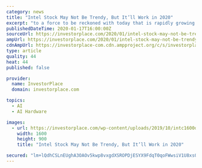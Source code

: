 ```yaml
---
category: news
title: "Intel Stock May Not Be Trendy, But It’ll Work in 2020"
excerpt: "to a force to be reckoned with today that is rapidly growing share in the most important niches of the CPU and GPU markets. At the same time, Nvidia has turned into an “AI everything” company, and is basically the go-to graphics suppliers for all of tomorrow’s most important markets. Investors like those narratives. That’s why ..."
publishedDateTime: 2020-01-17T16:00:00Z
sourceUrl: https://investorplace.com/2020/01/intel-stock-may-not-be-trendy-but-itll-work-in-2020/?mod=mw_quote_news
ampUrl: https://investorplace.com/2020/01/intel-stock-may-not-be-trendy-but-itll-work-in-2020/amp/
cdnAmpUrl: https://investorplace-com.cdn.ampproject.org/c/s/investorplace.com/2020/01/intel-stock-may-not-be-trendy-but-itll-work-in-2020/amp/
type: article
quality: 44
heat: 44
published: false

provider:
  name: InvestorPlace
  domain: investorplace.com

topics:
  - AI
  - AI Hardware

images:
  - url: https://investorplace.com/wp-content/uploads/2019/10/intc1600d.jpg
    width: 1600
    height: 900
    title: "Intel Stock May Not Be Trendy, But It’ll Work in 2020"

secured: "lm+lQdhCSLnEUghA3OAOv5kwp8vxgdXSROPDjESYX9FdqT0qoFWwsiV1U8xsQlLfHjOXL96WY/5UAEsnLVa/aWdgTrLQQ9ZuPZErG2pQyZeaDl+I2VoG6zd5aA4O72f2ouJvaGJT2ayweMZF7B8aQuenIq4XIJphr8bvQlItBjjgEZlPGZjOo9TCePlb7vsYpNIjtUqxiGixIkdczeM+plm6YRnk8/OaiERx11YRgk7uv/Dd8wyTzAxEB2DoT8+7BDNesmz/Q2VgHFqvml5H9vElDhjpgnlWHX90jXJOE0AK5O5mDXN2S7RRNlYzaGe6cv5PFHBy2xbQwwb3v8Y/velWYomzNyuQgT9QuZgIR3hUqr9h6R2sdhgqzmGVh9GJWMKKSfNR86FZQj6T0sabJb/pWzRAPo3g2+MrQz/SLx8fo7ZQddw9somngt7Q24BWgaYIJPzlDFYwMB0ArwX1Qw==;WEENqqkBJxA0lFqxb/x8lw=="
---
```


